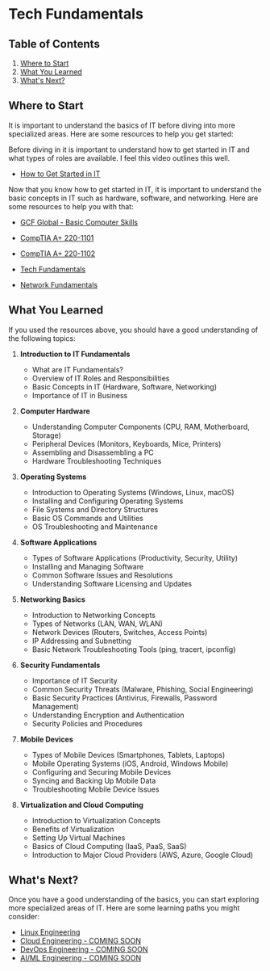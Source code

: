 # Tech Fundamentals

## Table of Contents

1. [Where to Start](#where-to-start)
2. [What You Learned](#what-you-learned)
3. [What's Next?](#whats-next)


## **Where to Start**

It is important to understand the basics of IT before diving into more specialized areas. Here are some resources to help you get started:

Before diving in it is important to understand how to get started in IT and what types of roles are available. I feel this video outlines this well.

- [How to Get Started in IT](https://www.youtube.com/watch?v=XkTNQCtuRPY&list=PLG49S3nxzAnkUvxTH_ANPYQWGo9wYlz7h)

Now that you know how to get started in IT, it is important to understand the basic concepts in IT such as hardware, software, and networking. Here are some resources to help you with that:
    
- [GCF Global - Basic Computer Skills](https://www.youtube.com/playlist?list=PL4316FC411AD077AA)

- [CompTIA A+ 220-1101](https://www.youtube.com/watch?v=87t6P5ZHTP0&list=PLG49S3nxzAnnOmvg5UGVenB_qQgsh01uC)

- [CompTIA A+ 220-1102](https://www.youtube.com/watch?v=ChQ18B1hofI&list=PLG49S3nxzAnmwkCAdWUgCFvVK4IxMBTmb)

- [Tech Fundamentals](https://www.youtube.com/playlist?list=PLTk5ZYSbd9Mh1mxFFu1Jx-g9VsdzQ0REW)

- [Network Fundamentals](https://www.youtube.com/watch?v=6hPMdpk9qA4&list=PLTk5ZYSbd9Mi_ya5tVFD8NFfU1YZOyml1)
   
## What You Learned

If you used the resources above, you should have a good understanding of the following topics:

1. **Introduction to IT Fundamentals**
   - What are IT Fundamentals?
   - Overview of IT Roles and Responsibilities
   - Basic Concepts in IT (Hardware, Software, Networking)
   - Importance of IT in Business

2. **Computer Hardware**
   - Understanding Computer Components (CPU, RAM, Motherboard, Storage)
   - Peripheral Devices (Monitors, Keyboards, Mice, Printers)
   - Assembling and Disassembling a PC
   - Hardware Troubleshooting Techniques

3. **Operating Systems**
   - Introduction to Operating Systems (Windows, Linux, macOS)
   - Installing and Configuring Operating Systems
   - File Systems and Directory Structures
   - Basic OS Commands and Utilities
   - OS Troubleshooting and Maintenance

4. **Software Applications**
   - Types of Software Applications (Productivity, Security, Utility)
   - Installing and Managing Software
   - Common Software Issues and Resolutions
   - Understanding Software Licensing and Updates

5. **Networking Basics**
   - Introduction to Networking Concepts
   - Types of Networks (LAN, WAN, WLAN)
   - Network Devices (Routers, Switches, Access Points)
   - IP Addressing and Subnetting
   - Basic Network Troubleshooting Tools (ping, tracert, ipconfig)

6. **Security Fundamentals**
   - Importance of IT Security
   - Common Security Threats (Malware, Phishing, Social Engineering)
   - Basic Security Practices (Antivirus, Firewalls, Password Management)
   - Understanding Encryption and Authentication
   - Security Policies and Procedures

7. **Mobile Devices**
   - Types of Mobile Devices (Smartphones, Tablets, Laptops)
   - Mobile Operating Systems (iOS, Android, Windows Mobile)
   - Configuring and Securing Mobile Devices
   - Syncing and Backing Up Mobile Data
   - Troubleshooting Mobile Device Issues

8. **Virtualization and Cloud Computing**
   - Introduction to Virtualization Concepts
   - Benefits of Virtualization
   - Setting Up Virtual Machines
   - Basics of Cloud Computing (IaaS, PaaS, SaaS)
   - Introduction to Major Cloud Providers (AWS, Azure, Google Cloud)

## What's Next?

Once you have a good understanding of the basics, you can start exploring more specialized areas of IT. Here are some learning paths you might consider:

- [Linux Engineering](https://github.com/mrcloudchase/linux-engineering)
- [Cloud Engineering - COMING SOON](../cloud-engineering/README.md)
- [DevOps Engineering - COMING SOON](../devops-engineering/README.md)
- [AI/ML Engineering - COMING SOON](../ai-engineering/README.md)